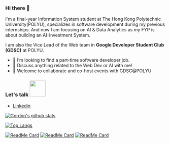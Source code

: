 ### Hi there 👋
I'm a final-year Information System student at The Hong Kong Polytechnic University(POLYU), specializes in software development during my previous internships. And now I am focusing on AI & Data Analytics as my FYP is about building an AI-Investment System.

I am also the Vice Lead of the Web team in  **Google Developer Student Club (GDSC)** at POLYU.

- 🌟 I’m looking to find a part-time software developer job.
- 💬 Discuss anything related to the Web Dev or AI with me!
- 🤝 Welcome to collaborate and co-host events with GDSC@POLYU



### Let's talk <img src="https://media1.giphy.com/media/Qyo4wXCuIUNZJ4Qykp/giphy.gif" width="50">
  - [Linkedin](https://www.linkedin.com/in/ho-yin-tse/)


[![Gordon's github stats](https://github-readme-stats.vercel.app/api?username=GordonTse0922&show_icons=true&theme=tokyonight)](https://github.com/GordonTse0922)

[![Top Langs](https://github-readme-stats.vercel.app/api/top-langs/?username=GordonTse0922&hide=c%23&theme=tokyonight)](https://github.com/GordonTse0922)


[![ReadMe Card](https://github-readme-stats.vercel.app/api/pin/?username=GordonTse0922&repo=HousePriceCompetition&theme=tokyonight)](https://github.com/GordonTse0922/HousePriceCompetition)
[![ReadMe Card](https://github-readme-stats.vercel.app/api/pin/?username=GordonTse0922&repo=MonoPolyGame&theme=tokyonight)](https://github.com/GordonTse0922/MonoPolyGame)
[![ReadMe Card](https://github-readme-stats.vercel.app/api/pin/?username=GordonTse0922&repo=GordonTse0922.github.io&theme=tokyonight)](https://github.com/GordonTse0922/GordonTse0922.github.io)
